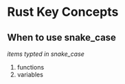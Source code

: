 # Rust Key Concepts

## When to use snake_case

*items typted in snake_case*
1. functions
2. variables
